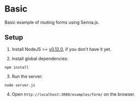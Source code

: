 # Basic

Basic example of routing forms using Senna.js.

## Setup

1. Install NodeJS >= [v0.12.0](http://nodejs.org/dist/v0.12.0/), if you don't have it yet.

2. Install global dependencies:

```
npm install
```

3. Run the server:

```
node server.js
```

4. Open `http://localhost:3000/examples/form/` on the browser.
